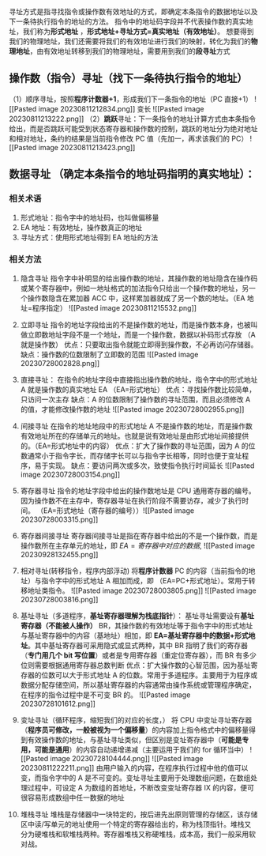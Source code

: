 寻址方式是指寻找指令或操作数有效地址的方式，即确定本条指令的数据地址以及下一条待执行指令的地址的方法。
指令中的地址码字段并不代表操作数的真实地址，我们称为**形式地址**
，**形式地址+寻址方式=真实地址（有效地址）**。
想要得到我们的物理地址，我们还需要将我们的有效地址进行我们的映射，转化为我们的**物理地址**，由有效地址转移到我们的物理地址，需要用到我们的**段寻址**方式
## 操作数（指令）寻址（找下一条待执行指令的地址）
（1）顺序寻址，按照**程序计数器+1**，形成我们下一条指令的地址（PC 直接+1）
![[Pasted image 20230811212834.png]]
变长
![[Pasted image 20230811213222.png]]
（2）**跳跃**寻址：下一条指令的地址计算方式由本条指令给出，而是否跳跃可能受到状态寄存器和操作数的控制，跳跃的地址分为绝对地址和相对地址，条约的结果是当前指令修改 PC 值（先加一，再求该我们的 PC）
![[Pasted image 20230811213423.png]]
## 数据寻址 （确定本条指令的地址码指明的真实地址）：
### 相关术语
1. 形式地址：指令字中的地址码，也叫做偏移量
2. EA 地址：有效地址，操作数真正的地址
3. 寻址方式：使用形式地址得到 EA 地址的方法

### 相关方法
1. 隐含寻址
	指令字中补明显的给出操作数的地址，其操作数的地址隐含在操作码或某个寄存器中，例如一地址格式的加法指令只给出一个操作数的地址，另一个操作数隐含在累加器 ACC 中，这样累加器就成了另一个数的地址。（EA 地址=程序指定）
![[Pasted image 20230811215532.png]]

2. 立即寻址
指令的地址字段给出的不是操作数的地址，而是操作数本身，也被叫做立即数地址字段不是一个地址，而是一个操作数，数据以补码形式存放 （A 就是操作数）
优点：只要取出指令就能立即得到操作数，不必再访问存储器。
缺点：操作数的位数限制了立即数的范围 
![[Pasted image 20230728002828.png]]

3. 直接寻址：
在指令的地址字段中直接指出操作数的地址，指令字中的形式地址 A 就是操作数的真实地址 EA （EA=形式地址）
优点：寻找操作数比较简单，只访问一次主存
缺点：A 的位数限制了操作数的寻址范围，而且必须修改 A 的值，才能修改操作数的地址
![[Pasted image 20230728002955.png]]

4. 间接寻址
在指令的地址地段中的形式地址 A 不是操作数的地址，而是操作数有效地址所在的存储单元的地址。也就是说有效地址是由形式地址间接提供的。（EA=形式地址中的内容） 
优点：扩大了操作数的寻址范围，因为 A 的位数通常小于指令字长，而存储字长可以与指令字长相等，同时也便于变址程序，易于实现。
缺点：要访问两次或多次，致使指令执行时间延长 ![[Pasted image 20230728003154.png]]

5. 寄存器寻址
指令的地址字段中给出的操作数地址是 CPU 通用寄存器的编号。因为操作数不在主存中，寄存器寻址在执行阶段不需要访存，减少了执行时间。 （EA=形式地址（寄存器的编号））![[Pasted image 20230728003315.png]]

6. 寄存器间接寻址
寄存器间接寻址是指在寄存器中给出的不是一个操作数，而是操作数所在主存单元的地址，即 $EA=寄存器中对应的数据$,
![[Pasted image 20230928132455.png]]

7. 相对寻址(转移指令，程序内部浮动)
将**程序计数器** PC 的内容（当前指令的地址）与指令字中的形式地址 A 相加而成，即 （EA=PC+形式地址）。常用于转移地址类指令。 
![[Pasted image 20230728003805.png]] ![[Pasted image 20230728003816.png]]
8. 基址寻址（多道程序，**基址寄存器理解为栈底指针**）：
基址寻址需要设有**基址寄存器（不能被人操作）** BR，其操作数的有效地址等于指令字中的形式地址与基址寄存器中的内容（基地址）相加，即 **EA=基址寄存器中的数据+形式地址**。其中基址寄存器可采用隐式或显式两种，其中 BR 指明了我们的寄存器（**专门用几个 bit 写位置**）或者是专用寄存器（重定位寄存器），而 BR 有多少位则需要根据通用寄存器总数判断
优点：扩大操作数的心智范围，因为基址寄存器的位数可以大于形式地址 A 的位数。常用于多道程序。主要用于为程序或数据分配存储空间，所以基址寄存器的内容通常由操作系统或管理程序确定，在程序的指令过程中是不可变 BR 的。 ![[Pasted image 20230728101612.png]]
9. 变址寻址（循环程序，缩短我们的对应的长度，）
将 CPU 中变址寻址寄存器（**程序员可修改，一般被视为一个偏移量**）的内容加上指令格式中的偏移量得到有效操作数的地址，与基址寻址类似，但区别是变址寄存器中（**可能是专用，可能是通用**）的内容自动递增递减（主要运用于我们的 for 循环当中）
	![[Pasted image 20230728104444.png]] ![[Pasted image 20230811222211.png]]
由用户输入的内容，在程序执行过程中他的值可以变，而指令字中的 A 是不可变的。变址寻址主要用于处理数组问题，在数组处理过程中，可设定 A 为数组的首地址，不断改变变址寄存器 IX 的内容，便可很容易形成数组中任一数据的地址

10. 堆栈寻址
堆栈是存储器中一块特定的，按后进先出原则管理的存储区，该存储区中读/写单元的地址使用一个特定的寄存器给出的，称为栈顶指针。堆栈又分为硬堆栈和软堆栈两种。寄存器堆栈又称硬堆栈，成本高，我们一般采用软对战。

